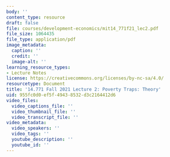 ```yaml
---
body: ''
content_type: resource
draft: false
file: courses/development-economics/mit14_771f21_lec2.pdf
file_size: 1064435
file_type: application/pdf
image_metadata:
  caption: ''
  credit: ''
  image-alt: ''
learning_resource_types:
- Lecture Notes
license: https://creativecommons.org/licenses/by-nc-sa/4.0/
resourcetype: Document
title: '14.771 Fall 2021 Lecture 2: Poverty Traps: Theory'
uid: 955fc0d0-ef5f-4943-8532-d3c2164412d6
video_files:
  video_captions_file: ''
  video_thumbnail_file: ''
  video_transcript_file: ''
video_metadata:
  video_speakers: ''
  video_tags: ''
  youtube_description: ''
  youtube_id: ''
---
```

